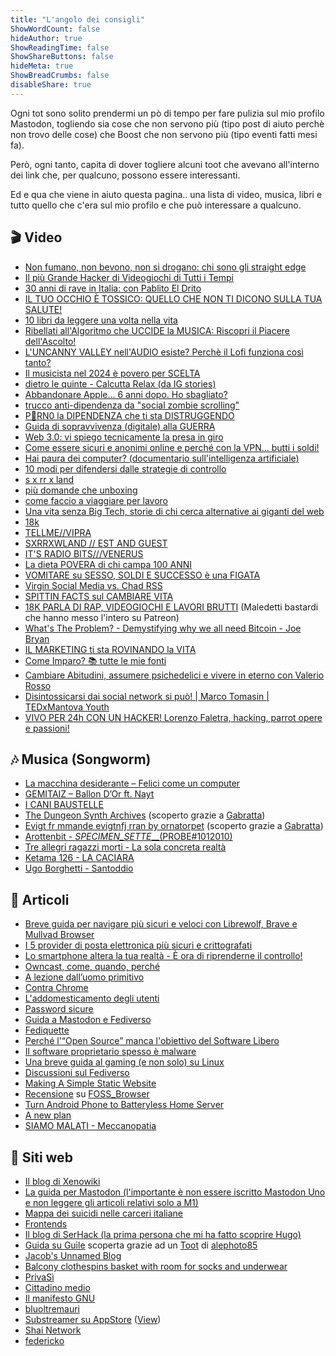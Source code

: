 ```yaml
---
title: "L'angolo dei consigli"
ShowWordCount: false
hideAuthor: true
ShowReadingTime: false
ShowShareButtons: false
hideMeta: true
ShowBreadCrumbs: false
disableShare: true
---
```


Ogni tot sono solito prendermi un pò di tempo per fare pulizia sul mio profilo Mastodon, togliendo sia cose che non servono più (tipo post di aiuto perchè non trovo delle cose) che Boost che non servono più (tipo eventi fatti mesi fa).

Però, ogni tanto, capita di dover togliere alcuni toot che avevano all'interno dei link che, per qualcuno, possono essere interessanti.

Ed e qua che viene in aiuto questa pagina.. una lista di video, musica, libri e tutto quello che c'era sul mio profilo e che può interessare a qualcuno.

## 🎬 Video

- [Non fumano, non bevono, non si drogano: chi sono gli straight edge](https://youtu.be/ftL-FRHS9IE?feature=shared)
- [Il più Grande Hacker di Videogiochi di Tutti i Tempi](https://youtu.be/Nt0d6ztCBmM?feature=shared)
- [30 anni di rave in Italia: con Pablito El Drito](https://youtu.be/yzRvvQgEOHM?feature=shared)
- [IL TUO OCCHIO È TOSSICO: QUELLO CHE NON TI DICONO SULLA TUA SALUTE!](https://youtu.be/IlmrpJrbNsk?feature=shared)
- [10 libri da leggere una volta nella vita](https://youtu.be/ZpWCnKeDHO8?feature=shared) 
- [Ribellati all'Algoritmo che UCCIDE la MUSICA: Riscopri il Piacere dell'Ascolto!](https://youtu.be/dE6-F4Sgih0?feature=shared)
- [L'UNCANNY VALLEY nell'AUDIO esiste? Perchè il Lofi funziona così tanto?](https://youtu.be/NskhWla2P4U?feature=shared)
- [Il musicista nel 2024 è povero per SCELTA](https://youtu.be/qGM3RcZVx1o?feature=shared)
- [dietro le quinte - Calcutta Relax (da IG stories)](https://youtu.be/DJSi8w804mI?feature=shared)
- [Abbandonare Apple... 6 anni dopo. Ho sbagliato?](https://youtu.be/n0eWUfPhf0Q?feature=shared)
- [trucco anti-dipendenza da "social zombie scrolling"](https://youtu.be/kSj9qZA4jGg?feature=shared)
- [P🔞RN0 la DIPENDENZA che ti sta DISTRUGGENDO](https://youtu.be/yxv7VWLkB9g?feature=shared)
- [Guida di sopravvivenza (digitale) alla GUERRA](https://youtu.be/J-2dQD3Xs6g?feature=shared)
- [Web 3.0: vi spiego tecnicamente la presa in giro](https://youtu.be/ZmMt_qB4FpE?feature=shared)
- [Come essere sicuri e anonimi online e perché con la VPN... butti i soldi!](https://youtu.be/nebJdwmYP6E?feature=shared)
- [Hai paura dei computer? (documentario sull'intelligenza artificiale)](https://youtu.be/3glV_suZna0?feature=shared)
- [10 modi per difendersi dalle strategie di controllo](https://youtu.be/9QxcaT6PQN8?feature=shared)
- [s x rr x land](https://youtu.be/M3fVfgqpHNs?feature=shared)
- [più domande che unboxing](https://youtu.be/FnTGLplJnnU?feature=shared)
- [come faccio a viaggiare per lavoro](https://youtu.be/_PUKSD8cyWo?feature=shared)
- [Una vita senza Big Tech, storie di chi cerca alternative ai giganti del web](https://peertube.uno/w/pYg7GhMR4gBmx6TCWfqRAt)
- [18k](https://youtu.be/zcLcx2fQ4V0?feature=shared)
- [TELLME//VIPRA](https://youtu.be/OllEudfvlUc?feature=shared)
- [SXRRXWLAND // EST AND GUEST](https://youtu.be/aD7y_HZQhiM?feature=shared)
- [IT'S RADIO BITS///VENERUS](https://open.spotify.com/episode/67frAV9cTCV9J21Y0xfB9T?si=b1ea8e8f207c4377)
- [La dieta POVERA di chi campa 100 ANNI](https://www.youtube.com/watch?v=mLiwcMoMUKU)
- [VOMITARE su SESSO, SOLDI E SUCCESSO è una FIGATA](https://www.youtube.com/watch?v=vBboKhKo0w4)
- [Virgin Social Media vs. Chad RSS](https://www.youtube.com/watch?v=hMH9w6pyzvU)
- [SPITTIN FACTS sul CAMBIARE VITA](https://www.youtube.com/watch?v=dABlhdgJn9c)
- [18K PARLA DI RAP, VIDEOGIOCHI E LAVORI BRUTTI](https://youtu.be/vMesSdPERmY?feature=shared) (Maledetti bastardi che hanno messo l'intero su Patreon)
- [What's The Problem? - Demystifying why we all need Bitcoin - Joe Bryan](https://youtu.be/YtFOxNbmD38?feature=shared)
- [IL MARKETING ti sta ROVINANDO la VITA](https://youtu.be/UJwl-7mImFE?feature=shared)
- [Come Imparo? 📚 tutte le mie fonti](https://youtu.be/RoV9RN1v-_Q?feature=shared)
- [Cambiare Abitudini, assumere psichedelici e vivere in eterno con Valerio Rosso](https://www.youtube.com/watch?v=kDmyLg_0-Eo)
- [Disintossicarsi dai social network si può! | Marco Tomasin | TEDxMantova Youth](https://www.youtube.com/watch?v=e0wN-baPVb0)
- [VIVO PER 24h CON UN HACKER! Lorenzo Faletra, hacking, parrot opere e passioni!](https://youtu.be/giSo1-lQoWk?feature=shared)

## 🎶 Musica (Songworm)
 
- [La macchina desiderante – Felici come un computer](https://www.lamacchinadesiderante.org/felici-come-un-computer/)
- [GEMITAIZ – Ballon D’Or ft. Nayt](https://youtu.be/mO2vFlCvlY8?feature=shared)
- [I CANI BAUSTELLE](https://icanibaustelle.bandcamp.com/album/i-cani-baustelle)
- [The Dungeon Synth Archives](https://www.youtube.com/@TheDungeonSynthArchives/videos) (scoperto grazie a [Gabratta](https://livellosegreto.it/@Gabratta))
- [Evigt fr mmande evigtnfj rran by ornatorpet](https://ornatorpet.bandcamp.com/album/evigt-fr-mmande-evigt-fj-rran) (scoperto grazie a [Gabratta](https://livellosegreto.it/@Gabratta))
- [Arottenbit - _SPECIMEN_SETTE___(PROBE#1012010)](https://youtu.be/f2V0CaIdOYY?feature=shared)
- [Tre allegri ragazzi morti - La sola concreta realtà](https://youtu.be/MmYqRPDFALk?feature=shared)
- [Ketama 126 - LA CACIARA ](https://www.youtube.com/watch?v=hMH9w6pyzvU)
- [Ugo Borghetti - Santoddio](https://youtu.be/MDoAVgfeUcw?feature=shared)


## 📰 Articoli

- [Breve guida per navigare più sicuri e veloci con Librewolf, Brave e Mullvad Browser](https://noblogo.org/filippodb/breve-guida-per-navigare-piu-veloci-e-piu-sicuri-con-le-estensioni-per)
- [I 5 provider di posta elettronica più sicuri e crittografati](https://www.tecnobabele.com/i-5-provider-di-posta-elettronica-piu-sicuri-e-crittografati/2021-02-03/)
- [Lo smartphone altera la tua realtà - È ora di riprenderne il controllo!](https://digidati.art/guide/lo-smartphone-altera-la-tua-realta-e-ora-di-riprenderne-il-controllo/)
- [Owncast, come, quando, perché](https://log.livellosegreto.it/ksgaminglife/owncast-come-quando-perche)
- [A lezione dall’uomo primitivo](https://www.rivistastudio.com/cacciatore-raccoglitore-genitore/)
- [Contra Chrome](https://copernicani.it/un-fumetto-ci-spiega-come-chrome-sia-diventato-una-minaccia-per-la-privacy-e-per-democrazia/)
- [L'addomesticamento degli utenti](https://www.lealternative.net/2021/12/13/whatsapp-e-laddomesticamento-degli-utenti/)
- [Password sicure](https://www.lealternative.net/2021/09/24/come-scelgo-una-password-sicura/)
- [Guida a Mastodon e Fediverso](https://www.informapirata.it/2022/04/29/guida-galattica-per-twitter-stoppisti-finiti-su-mastodon/)
- [Fediquette](https://www.informapirata.it/2022/03/22/fediquette-la-netiquette-e-il-fediverso/)
- [Perché l'“Open Source” manca l'obiettivo del Software Libero](https://www.gnu.org/philosophy/open-source-misses-the-point.it.html)
- [Il software proprietario spesso è malware](https://www.gnu.org/proprietary/proprietary.html)
- [Una breve guida al gaming (e non solo) su Linux](https://log.livellosegreto.it/gabratta/una-breve-guida-al-gaming-e-non-solo-su-linux)
- [Discussioni sul Fediverso](https://keinpfusch.net/discussioni-sul-fediverso)
- [Making A Simple Static Website](https://pages.virtualgoodsdealer.com/articles/tutorial)
- [Recensione](https://livellosegreto.it/@77nn@goto.77nn.it/113718930885823240) su [FOSS_Browser](https://codeberg.org/Gaukler_Faun/FOSS_Browser)
- [Turn Android Phone to Batteryless Home Server](https://crackoverflow.com/docs/system_administration/containerization/turn_android_phone_to_batteryless_home_server/)
- [A new plan](https://minutestomidnight.co.uk/blog/a-new-plan/)
- [SIAMO MALATI - Meccanopatia](https://www.ilblast.it/siamo-malati/)

## 🔗 Siti web

- [Il blog di Xenowiki](https://www.xenowiki.org/it/Blog.html)
- [La guida per Mastodon (l'importante è non essere iscritto Mastodon Uno e non leggere gli articoli relativi solo a M1)](https://noblogo.org/uno-academy/uno-academy-index)
- [Mappa dei suicidi nelle carceri italiane](https://trovawiki.altervista.org/suicidi_carcere.php)
- [Frontends](https://www.ggtyler.dev/other/frontends)
- [Il blog di SerHack (la prima persona che mi ha fatto scoprire Hugo)](https://serhack.me/) 
- [Guida su Guile](https://jeko.frama.io/it/index.html) scoperta grazie ad un [Toot](https://livellosegreto.it/@alephoto85/110912123134816767) di [alephoto85](https://livellosegreto.it/@alephoto85)
- [Jacob's Unnamed Blog](https://jacobwsmith.xyz/)
- [Balcony clothespins basket with room for socks and underwear](https://www.printables.com/model/953672-balcony-clothespins-basket-with-room-for-socks-and?lang=it)
- [PrivaSì](https://privasi.eticadigitale.org/)
- [Cittadino medio](https://cittadinomedio.it/)
- [Il manifesto GNU](https://www.gnu.org/gnu/manifesto.html)
- [bluoltremauri](https://bluoltremauri.overthegame.it/)
- [Substreamer su AppStore](https://apps.apple.com/us/app/substreamer/id1012991665) ([View](https://livellosegreto.it/@ed/112569861837301736))
- [Shai Network](https://shainetwork.org/sito/)
- [federicko](https://federicko.neocities.org/)
